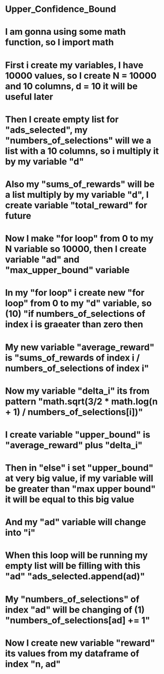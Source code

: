 # Upper_Confidence_Bound
# I am gonna using some math function, so I import math
# First i create my variables, I have 10000 values, so I create N = 10000 and 10 columns, d = 10 it will be useful later
# Then I create empty list for "ads_selected", my "numbers_of_selections" will we a list with a 10 columns, so i multiply it by my variable "d"
# Also my "sums_of_rewards" will be a list multiply by my variable "d", I create variable "total_reward" for future
# Now I make "for loop" from 0 to my N variable so 10000, then I create variable "ad" and "max_upper_bound" variable
# In my "for loop" i create new "for loop" from 0 to my "d" variable, so (10) "if numbers_of_selections of index i is graeater than zero then
# My new variable "average_reward" is "sums_of_rewards of index i / numbers_of_selections of index i"
# Now my variable "delta_i" its from pattern "math.sqrt(3/2 * math.log(n + 1) / numbers_of_selections[i])"
# I create variable "upper_bound" is "average_reward" plus "delta_i"
# Then in "else" i set "upper_bound" at very big value, if my variable will be greater than "max upper bound" it will be equal to this big value
# And my "ad" variable will change into "i"
# When this loop will be running my empty list will be filling with this "ad" "ads_selected.append(ad)"
# My "numbers_of_selections" of index "ad" will be changing of (1) "numbers_of_selections[ad] += 1" 
# Now I create new variable "reward" its values from my dataframe of index "n, ad"
